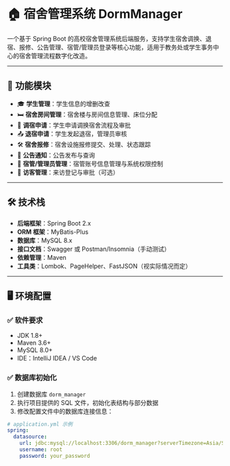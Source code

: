# 🏠 宿舍管理系统 DormManager

一个基于 Spring Boot 的高校宿舍管理系统后端服务，支持学生宿舍调换、退宿、报修、公告管理、宿管/管理员登录等核心功能，适用于教务处或学生事务中心的宿舍管理流程数字化改造。

---

## 🧩 功能模块

- 🎓 **学生管理**：学生信息的增删改查
- 🛏 **宿舍房间管理**：宿舍楼与房间信息管理、床位分配
- 🔄 **调宿申请**：学生申请调换宿舍流程及审批
- 📤 **退宿申请**：学生发起退宿，管理员审核
- 🛠 **宿舍报修**：宿舍设施报修提交、处理、状态跟踪
- 📢 **公告通知**：公告发布与查询
- 👮 **宿管/管理员管理**：宿管账号信息管理与系统权限控制
- 🧾 **访客管理**：来访登记与审批（可选）

---

## 🛠 技术栈

- **后端框架**：Spring Boot 2.x
- **ORM 框架**：MyBatis-Plus
- **数据库**：MySQL 8.x
- **接口文档**：Swagger 或 Postman/Insomnia（手动测试）
- **依赖管理**：Maven
- **工具类**：Lombok、PageHelper、FastJSON（视实际情况而定）

---

## 🖥️ 环境配置

### ✅ 软件要求

- JDK 1.8+
- Maven 3.6+
- MySQL 8.0+
- IDE：IntelliJ IDEA / VS Code

### ✅ 数据库初始化

1. 创建数据库 `dorm_manager`
2. 执行项目提供的 SQL 文件，初始化表结构与部分数据
3. 修改配置文件中的数据库连接信息：

```yaml
# application.yml 示例
spring:
  datasource:
    url: jdbc:mysql://localhost:3306/dorm_manager?serverTimezone=Asia/Shanghai&useUnicode=true&characterEncoding=utf-8
    username: root
    password: your_password
